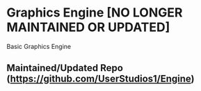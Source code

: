 # Graphics Engine [NO LONGER MAINTAINED OR UPDATED]

Basic Graphics Engine

## Maintained/Updated Repo (https://github.com/UserStudios1/Engine)
